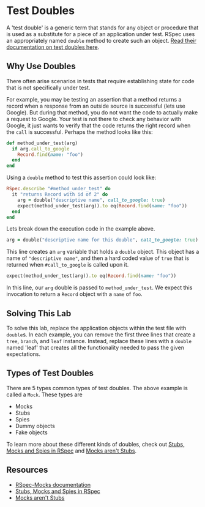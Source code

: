 # Test Doubles

A 'test double' is a generic term that stands for any object or procedure that is used as a substitute for a piece of an application under test. RSpec uses an appropriately named `double` method to create such an object. [Read their documentation on test doubles here](https://relishapp.com/rspec/rspec-mocks/v/3-7/docs/basics/test-doubles).

## Why Use Doubles

There often arise scenarios in tests that require establishing state for code that is not specifically under test. 

For example, you may be testing an assertion that a method returns a record when a response from an outside source is successful (lets use Google). But during that method, you do not want the code to actually make a request to Google. Your test is not there to check any behavior with Google, it just wants to verify that the code returns the right record when the `call` is successful. Perhaps the method looks like this:

```ruby
def method_under_test(arg)
  if arg.call_to_google
    Record.find(name: "foo")
  end
end
```

Using a `double` method to test this assertion could look like:

```ruby
RSpec.describe "#method_under_test" do
  it "returns Record with id of 2" do
    arg = double("descriptive name", call_to_google: true)
    expect(method_under_test(arg)).to eq(Record.find(name: "foo"))
  end
end
```

Lets break down the execution code in the example above.

```ruby
arg = double("descriptive name for this double", call_to_google: true)
```

This line creates an `arg` variable that holds a `double` object. This object has a name of `"descriptive name"`, and then a hard coded value of `true` that is returned when `#call_to_google` is called upon it.

```ruby
expect(method_under_test(arg)).to eq(Record.find(name: "foo"))
```

In this line, our `arg` double is passed to `method_under_test`. We expect this invocation to return a `Record` object with a `name` of `foo`.

## Solving This Lab

To solve this lab, replace the application objects within the test file with `double`s. In each example, you can remove the first three lines that create a `tree`, `branch`, and `leaf` instance. Instead, replace these lines with a `double` named 'leaf' that creates all the functionality needed to pass the given expectations.

## Types of Test Doubles

There are 5 types common types of test doubles. The above example is called a `Mock`. These types are

- Mocks
- Stubs
- Spies
- Dummy objects
- Fake objects

To learn more about these different kinds of doubles, check out [Stubs, Mocks and Spies in RSpec](https://about.futurelearn.com/blog/stubs-mocks-spies-rspec) and [Mocks aren't Stubs](https://martinfowler.com/articles/mocksArentStubs.html).

## Resources

- [RSpec-Mocks documentation](https://relishapp.com/rspec/rspec-mocks/v/3-7/docs/basics)
- [Stubs, Mocks and Spies in RSpec](https://about.futurelearn.com/blog/stubs-mocks-spies-rspec)
- [Mocks aren't Stubs](https://martinfowler.com/articles/mocksArentStubs.html)
